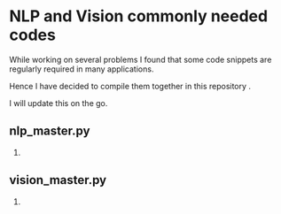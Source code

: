 # NLP and Vision commonly needed codes

While working on several problems I found that some code snippets are regularly required in many applications.

Hence I have decided to compile them together in this repository .

I will update this on the go.

## nlp_master.py 

1.



## vision_master.py

1.


